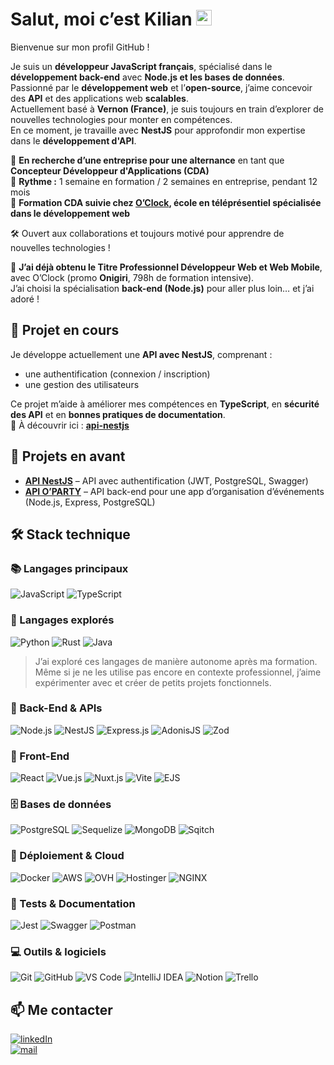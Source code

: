 # Salut, moi c’est Kilian <img src="https://media.giphy.com/media/hvRJCLFzcasrR4ia7z/giphy.gif" width="25px">

Bienvenue sur mon profil GitHub !  

Je suis un **développeur JavaScript français**, spécialisé dans le **développement back-end** avec **Node.js et les bases de données**.  
Passionné par le **développement web** et l’**open-source**, j’aime concevoir des **API** et des applications web **scalables**.  
Actuellement basé à **Vernon (France)**, je suis toujours en train d’explorer de nouvelles technologies pour monter en compétences.  
En ce moment, je travaille avec **NestJS** pour approfondir mon expertise dans le **développement d'API**.  

🎯 **En recherche d’une entreprise pour une alternance** en tant que **Concepteur Développeur d'Applications (CDA)**  
📅 **Rythme :** 1 semaine en formation / 2 semaines en entreprise, pendant 12 mois  
🏫 **Formation CDA suivie chez [O’Clock](https://oclock.io/), école en téléprésentiel spécialisée dans le développement web**

🛠️ Ouvert aux collaborations et toujours motivé pour apprendre de nouvelles technologies !

🌱 **J’ai déjà obtenu le Titre Professionnel Développeur Web et Web Mobile**, avec O’Clock (promo **Onigiri**, 798h de formation intensive).  
J’ai choisi la spécialisation **back-end (Node.js)** pour aller plus loin… et j’ai adoré !

## 🔭 Projet en cours  

Je développe actuellement une **API avec NestJS**, comprenant :
- une authentification (connexion / inscription)
- une gestion des utilisateurs

Ce projet m’aide à améliorer mes compétences en **TypeScript**, en **sécurité des API** et en **bonnes pratiques de documentation**.  
🔗 À découvrir ici : **[api-nestjs](https://github.com/KilianPlusquellec/api-nestjs)**  

## 📌 Projets en avant  

- **[API NestJS](https://github.com/KilianPlusquellec/api-nestjs)** – API avec authentification (JWT, PostgreSQL, Swagger)  
- **[API O’PARTY](https://github.com/KilianPlusquellec/api-o-party)** – API back-end pour une app d’organisation d’événements (Node.js, Express, PostgreSQL)  

## 🛠️ Stack technique  

### 📚 Langages principaux  

<section>
    <img src="https://img.shields.io/badge/JavaScript-F7DF1E?style=for-the-badge&logo=javascript&logoColor=black" alt="JavaScript" />
    <img src="https://img.shields.io/badge/TypeScript-3178C6?style=for-the-badge&logo=typescript&logoColor=white" alt="TypeScript" />
</section>

### 🧪 Langages explorés  

<section>
    <img src="https://img.shields.io/badge/Python-3776AB?style=for-the-badge&logo=python&logoColor=white" alt="Python" />
    <img src="https://img.shields.io/badge/Rust-000000?style=for-the-badge&logo=rust&logoColor=white" alt="Rust" />
    <img src="https://img.shields.io/badge/Java-007396?style=for-the-badge&logo=java&logoColor=white" alt="Java" />
</section>

> J’ai exploré ces langages de manière autonome après ma formation. Même si je ne les utilise pas encore en contexte professionnel, j’aime expérimenter avec et créer de petits projets fonctionnels.

### 🚀 Back-End & APIs  

<section>
    <img src="https://img.shields.io/badge/Node.js-339933?style=for-the-badge&logo=nodedotjs&logoColor=white" alt="Node.js" />
    <img src="https://img.shields.io/badge/NestJS-E0234E?style=for-the-badge&logo=nestjs&logoColor=white" alt="NestJS" />
    <img src="https://img.shields.io/badge/Express.js-%23404d59.svg?style=for-the-badge&logo=express&logoColor=%2361DAFB" alt="Express.js" />
    <img src="https://img.shields.io/badge/AdonisJS-5A45FF?style=for-the-badge&logo=adonisjs&logoColor=white" alt="AdonisJS" />
    <img src="https://img.shields.io/badge/Zod-007ACC?style=for-the-badge&logo=zod&logoColor=white" alt="Zod" />
</section>

### 📖 Front-End  

<section>
    <img src="https://img.shields.io/badge/React-61DAFB?style=for-the-badge&logo=react&logoColor=white" alt="React" />
    <img src="https://img.shields.io/badge/Vue.js-4FC08D?style=for-the-badge&logo=vuedotjs&logoColor=white" alt="Vue.js" />
    <img src="https://img.shields.io/badge/Nuxt.js-4FC08D?style=for-the-badge&logo=nuxt.js&logoColor=white" alt="Nuxt.js" />
    <img src="https://img.shields.io/badge/Vite-646CFF?style=for-the-badge&logo=vite&logoColor=white" alt="Vite" />
    <img src="https://img.shields.io/badge/EJS-8A2BE2?style=for-the-badge&logo=ejs&logoColor=white" alt="EJS" />
</section>

### 🗄️ Bases de données  

<section>
    <img src="https://img.shields.io/badge/PostgreSQL-336791?style=for-the-badge&logo=postgresql&logoColor=white" alt="PostgreSQL" />
    <img src="https://img.shields.io/badge/Sequelize-52B0E7?style=for-the-badge&logo=sequelize&logoColor=white" alt="Sequelize" />
    <img src="https://img.shields.io/badge/MongoDB-4DB33D?style=for-the-badge&logo=mongodb&logoColor=white" alt="MongoDB" />
    <img src="https://img.shields.io/badge/Sqitch-FF6C37?style=for-the-badge&logo=postgresql&logoColor=white" alt="Sqitch" />
</section>

### 🚀 Déploiement & Cloud  

<section>
    <img src="https://img.shields.io/badge/Docker-2496ED?style=for-the-badge&logo=docker&logoColor=white" alt="Docker" />
    <img src="https://img.shields.io/badge/AWS-232F3E?style=for-the-badge&logo=amazon-aws&logoColor=white" alt="AWS" />
    <img src="https://img.shields.io/badge/OVH-123F6D?style=for-the-badge&logo=ovh&logoColor=white" alt="OVH" />
    <img src="https://img.shields.io/badge/Hostinger-673DE6?style=for-the-badge&logo=hostinger&logoColor=white" alt="Hostinger" />
    <img src="https://img.shields.io/badge/NGINX-009639?style=for-the-badge&logo=nginx&logoColor=white" alt="NGINX" />
</section>

### 🧪 Tests & Documentation  

<section>
    <img src="https://img.shields.io/badge/Jest-C21325?style=for-the-badge&logo=jest&logoColor=white" alt="Jest" />
    <img src="https://img.shields.io/badge/Swagger-85EA2D?style=for-the-badge&logo=swagger&logoColor=black" alt="Swagger" />
    <img src="https://img.shields.io/badge/Postman-FF6C37?style=for-the-badge&logo=postman&logoColor=white" alt="Postman" />
</section>

### 💻 Outils & logiciels  

![Git](https://img.shields.io/badge/-Git-black?style=for-the-badge&logo=git)
![GitHub](https://img.shields.io/badge/-GitHub-181717?style=for-the-badge&logo=github&logoColor=white)
![VS Code](https://img.shields.io/badge/Visual%20Studio%20Code-0078d7.svg?style=for-the-badge&logo=visual-studio-code&logoColor=white)
![IntelliJ IDEA](https://img.shields.io/badge/IntelliJ%20IDEA-000000?style=for-the-badge&logo=intellij-idea&logoColor=white)
![Notion](https://img.shields.io/badge/Notion-000000?style=for-the-badge&logo=notion&logoColor=white)
![Trello](https://img.shields.io/badge/Trello-0052CC?style=for-the-badge&logo=trello&logoColor=white)

## 📫 Me contacter  

[![linkedIn](https://img.shields.io/static/v1?message=LINKEDIN&label=&logo=LINKEDIN&style=for-the-badge&color=darkblue)](https://www.linkedin.com/in/kilian-plusquellec/)  
[![mail](https://img.shields.io/static/v1?message=mail&label=&logo=gmail&logoColor=FFFFFF&style=for-the-badge&color=05122A)](mailto:k.plusquellec@free.fr) 
